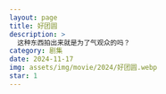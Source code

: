 ```yaml
---
layout: page
title: 好团圆
description: >
  这种东西拍出来就是为了气观众的吗？
category: 剧集
date: 2024-11-17
img: assets/img/movie/2024/好团圆.webp
star: 1
---
```

